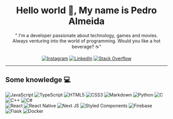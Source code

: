 <h1 align="center"> 
  Hello world 👋, My name is Pedro Almeida
</h1>
<p align='center'>
" I'm a developer passionate about technology, games and movies.
  <br>
 Always venturing into the world of programming. Would you like a hot beverage? ☕️"
<div align="center">

[![Instagram](https://img.shields.io/badge/Instagram-000.svg?logo=Instagram&logoColor=#c536af)](https://www.instagram.com/pedro_almeidaaj/?igshid=MmIzYWVlNDQ5Yg%3D%3D)
[![LinkedIn](https://img.shields.io/badge/LinkedIn-000.svg?logo=linkedin&logoColor=blue)](https://www.linkedin.com/in/pedro-antonio-justino-de-almeida)
[![Stack Overflow](https://img.shields.io/badge/-Stackoverflow-000?logo=stack-overflow&logoColor=#f79010)](https://stackoverflow.com/users/21537218)

</div>
</p>

---

## Some knowledge 💻


![JavaScript](https://img.shields.io/badge/-JavaScript-000?style=for-the-badge&logo=javascript&logoColor=white)
![TypeScript](https://img.shields.io/badge/typescript-000.svg?style=for-the-badge&logo=typescript&logoColor=white)
![HTML5](https://img.shields.io/badge/-HTML5-000?style=for-the-badge&logo=html5&logoColor=white)
![CSS3](https://img.shields.io/badge/-CSS3-000?style=for-the-badge&logo=css3&logoColor=white)
![Markdown](https://img.shields.io/badge/-Markdown-000?style=for-the-badge&logo=markdown&logoColor=white)
![Python](https://img.shields.io/badge/-python-000?style=for-the-badge&logo=python&logoColor=white)
![C](https://img.shields.io/badge/-C-000?style=for-the-badge&logo=C&logoColor=white)
![C++](https://img.shields.io/badge/-C++-000?style=for-the-badge&logo=C%2B%2B&logoColor=white)
![C#](https://img.shields.io/badge/-C%23-000?style=for-the-badge&logo=C%20Sharp&logoColor=white)
<br>
![React](https://img.shields.io/badge/-ReactJS-000?style=for-the-badge&logo=react&logoColor=white)
![React Native](https://img.shields.io/badge/react_native-000.svg?style=for-the-badge&logo=react&logoColor=white)
![Next JS](https://img.shields.io/badge/-NextJS-000?style=for-the-badge&logo=next.js&logoColor=white)
![Styled Components](https://img.shields.io/badge/styled--components-000?style=for-the-badge&logo=styled-components&logoColor=white)
![Firebase](https://img.shields.io/badge/-Firebase-000?style=for-the-badge&logo=firebase&logoColor=white)
![Flask](https://img.shields.io/badge/flask-000.svg?style=for-the-badge&logo=flask&logoColor=white)
![Docker](https://img.shields.io/badge/docker-000.svg?style=for-the-badge&logo=docker&logoColor=white)



<!---
  ![Snake animation](https://github.com/PedroAJAlmeida/PedroAJAlmeida/blob/output/github-contribution-grid-snake.svg)
-->
